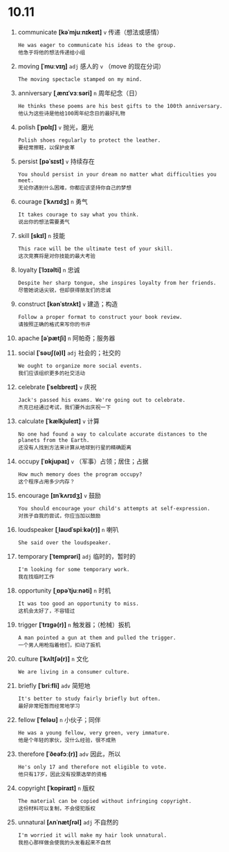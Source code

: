# 10.11












1. communicate **[kəˈmjuːnɪkeɪt]** `v` 传递（想法或感情）
    ```
    He was eager to communicate his ideas to the group.
    他急于将他的想法传递给小组
    ```

2. moving **[ˈmuːvɪŋ]** `adj` 感人的 `v` （move 的现在分词）
    ```
    The moving spectacle stamped on my mind.
    
    ```

3. anniversary **[ˌænɪˈvɜːsəri]** `n` 周年纪念（日）
    ```
    He thinks these poems are his best gifts to the 100th anniversary.
    他认为这些诗是他给100周年纪念日的最好礼物
    ```

4. polish **[ˈpɒlɪʃ]** `v` 抛光，磨光
    ```
    Polish shoes regularly to protect the leather.
    要经常擦鞋，以保护皮革
    ```

5. persist **[pəˈsɪst]** `v` 持续存在
    ```
    You should persist in your dream no matter what difficulties you meet.
    无论你遇到什么困难，你都应该坚持你自己的梦想
    ```

6. courage **[ˈkʌrɪdʒ]** `n` 勇气
    ```
    It takes courage to say what you think.
    说出你的想法需要勇气
    ```

7. skill **[skɪl]** `n` 技能
    ```
    This race will be the ultimate test of your skill.
    这次竞赛将是对你技能的最大考验
    ```

8. loyalty **[ˈlɔɪəlti]** `n` 忠诚
    ```
    Despite her sharp tongue, she inspires loyalty from her friends.
    尽管她说话尖锐，但却获得朋友们的忠诚
    ```

9. construct **[kənˈstrʌkt]** `v` 建造；构造
    ```
    Follow a proper format to construct your book review.
    请按照正确的格式来写你的书评
    ```

10. apache **[əˈpætʃi]** `n` 阿帕奇；服务器

11. social **[ˈsəʊʃ(ə)l]** `adj` 社会的；社交的
    ```
    We ought to organize more social events.
    我们应该组织更多的社交活动
    ```

12. celebrate **[ˈselɪbreɪt]** `v` 庆祝
    ```
    Jack's passed his exams. We're going out to celebrate.
    杰克已经通过考试，我们要外出庆祝一下
    ```

13. calculate **[ˈkælkjuleɪt]** `v` 计算
    ```
    No one had found a way to calculate accurate distances to the planets from the Earth.
    还没有人找到方法来计算从地球到行星的精确距离
    ```

14. occupy **[ˈɒkjupaɪ]** `v` （军事）占领；居住；占据
    ```
    How much memory does the program occupy?
    这个程序占用多少内存？
    ```

15. encourage **[ɪnˈkʌrɪdʒ]** `v` 鼓励
    ```
    You should encourage your child's attempts at self-expression.
    对孩子自我的尝试，你应当加以鼓励
    ```

16. loudspeaker **[ˌlaʊdˈspiːkə(r)]** `n` 喇叭
    ```
    She said over the loudspeaker.
    
    ```

17. temporary **[ˈtemprəri]** `adj` 临时的，暂时的
    ```
    I'm looking for some temporary work.
    我在找临时工作
    ```

18. opportunity **[ˌɒpəˈtjuːnəti]** `n` 时机
    ```
    It was too good an opportunity to miss.
    这机会太好了，不容错过
    ```

19. trigger **[ˈtrɪɡə(r)]** `n` 触发器；（枪械）扳机
    ```
    A man pointed a gun at them and pulled the trigger.
    一个男人用枪指着他们，扣动了扳机
    ```

20. culture **[ˈkʌltʃə(r)]** `n` 文化
    ```
    We are living in a consumer culture.
    
    ```

21. briefly **[ˈbriːfli]** `adv` 简短地
    ```
    It's better to study fairly briefly but often.
    最好非常短暂而经常地学习
    ```

22. fellow **[ˈfeləʊ]** `n` 小伙子；同伴
    ```
    He was a young fellow, very green, very immature.
    他是个年轻的家伙，没什么经验，很不成熟
    ```

23. therefore **[ˈðeəfɔː(r)]** `adv` 因此，所以
    ```
    He's only 17 and therefore not eligible to vote.
    他只有17岁，因此没有投票选举的资格
    ```

24. copyright **[ˈkɒpiraɪt]** `n` 版权
    ```
    The material can be copied without infringing copyright.
    这份材料可以复制，不会侵犯版权
    ```

25. unnatural **[ʌnˈnætʃrəl]** `adj` 不自然的
    ```
    I'm worried it will make my hair look unnatural.
    我担心那样做会使我的头发看起来不自然
    ```
